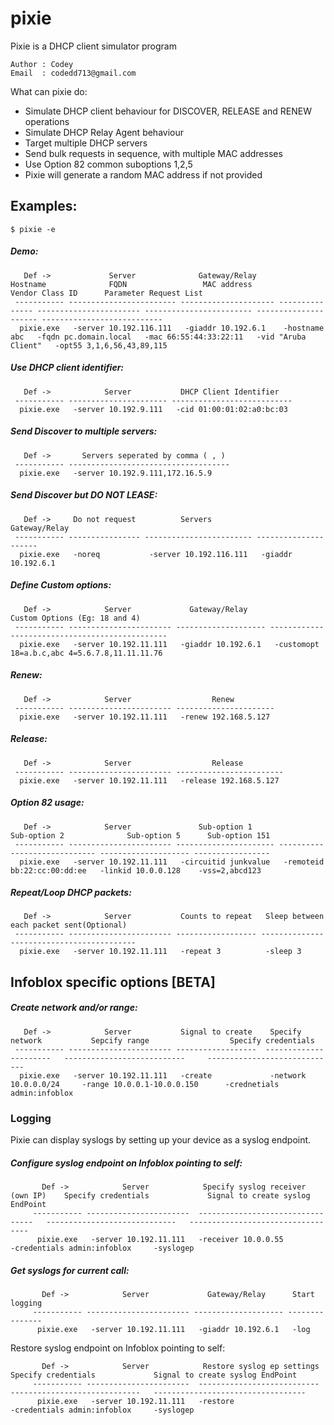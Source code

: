 # pixie

Pixie is a DHCP client simulator program

    Author : Codey
    Email  : codedd713@gmail.com

What can pixie do:

- Simulate DHCP client behaviour for DISCOVER, RELEASE and RENEW operations
- Simulate DHCP Relay Agent behaviour
- Target multiple DHCP servers
- Send bulk requests in sequence, with multiple MAC addresses
- Use Option 82 common suboptions 1,2,5
- Pixie will generate a random MAC address if not provided

<h2>Examples:</h2>

`$ pixie -e`

<h5>Demo:</h5>

       Def ->             Server              Gateway/Relay        Hostname              FQDN                 MAC address           Vendor Class ID      Parameter Request List
     ----------- ------------------------ --------------------- --------------- ----------------------- ------------------------ --------------------- ---------------------------
      pixie.exe   -server 10.192.116.111   -giaddr 10.192.6.1    -hostname abc   -fqdn pc.domain.local   -mac 66:55:44:33:22:11   -vid "Aruba Client"   -opt55 3,1,6,56,43,89,115

<h5>Use DHCP client identifier:</h5>

       Def ->            Server           DHCP Client Identifier
     ----------- ---------------------- ---------------------------
      pixie.exe   -server 10.192.9.111   -cid 01:00:01:02:a0:bc:03

<h5>Send Discover to multiple servers:</h5>

       Def ->       Servers seperated by comma ( , )
     ----------- ------------------------------------
      pixie.exe   -server 10.192.9.111,172.16.5.9


<h5>Send Discover but DO NOT LEASE:</h5>

       Def ->     Do not request          Servers              Gateway/Relay
     ----------- ---------------- ------------------------ ---------------------
      pixie.exe   -noreq           -server 10.192.116.111   -giaddr 10.192.6.1


<h5>Define Custom options:</h5>

       Def ->            Server             Gateway/Relay              Custom Options (Eg: 18 and 4)
     ----------- ----------------------- -------------------- -----------------------------------------------
      pixie.exe   -server 10.192.11.111   -giaddr 10.192.6.1   -customopt 18=a.b.c,abc 4=5.6.7.8,11.11.11.76


<h5>Renew:</h5>

       Def ->            Server                  Renew
     ----------- ----------------------- ----------------------
      pixie.exe   -server 10.192.11.111   -renew 192.168.5.127

<h5>Release:</h5>

       Def ->            Server                  Release
     ----------- ----------------------- ------------------------
      pixie.exe   -server 10.192.11.111   -release 192.168.5.127

<h5>Option 82 usage:</h5>

       Def ->            Server               Sub-option 1              Sub-option 2              Sub-option 5      Sub-option 151
     ----------- ----------------------- ---------------------- ----------------------------- -------------------- -----------------
      pixie.exe   -server 10.192.11.111   -circuitid junkvalue   -remoteid bb:22:cc:00:dd:ee   -linkid 10.0.0.128    -vss=2,abcd123

<h5>Repeat/Loop DHCP packets:</h5>

       Def ->            Server           Counts to repeat   Sleep between each packet sent(Optional)
     ----------- ----------------------- ------------------ ------------------------------------------
      pixie.exe   -server 10.192.11.111   -repeat 3          -sleep 3


<h2>Infoblox specific options [BETA]</h2>

<h5>Create network and/or range:</h5>

       Def ->            Server           Signal to create    Specify network           Sepcify range                  Specify credentials
     ----------- ----------------------- ------------------  ----------------------   ---------------------------     -----------------------------
      pixie.exe   -server 10.192.11.111   -create             -network 10.0.0.0/24     -range 10.0.0.1-10.0.0.150      -crednetials admin:infoblox


<h3>Logging</h3>

Pixie can display syslogs by setting up your device as a syslog endpoint.

<h5>Configure syslog endpoint on Infoblox pointing to self:</h5>

           Def ->            Server            Specify syslog receiver (own IP)    Specify credentials             Signal to create syslog EndPoint
         ----------- -----------------------  ---------------------------------   -----------------------------   ----------------------------------
          pixie.exe   -server 10.192.11.111   -receiver 10.0.0.55                 -credentials admin:infoblox     -syslogep

<h5>Get syslogs for current call:</h5>

           Def ->            Server             Gateway/Relay      Start logging
         ----------- ----------------------- -------------------- ---------------
          pixie.exe   -server 10.192.11.111   -giaddr 10.192.6.1   -log

Restore syslog endpoint on Infoblox pointing to self:

           Def ->            Server            Restore syslog ep settings   Specify credentials             Signal to create syslog EndPoint
         ----------- -----------------------  ---------------------------  -----------------------------   ----------------------------------
          pixie.exe   -server 10.192.11.111   -restore                     -credentials admin:infoblox     -syslogep
